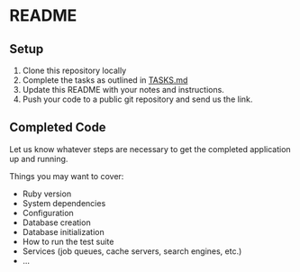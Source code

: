 # README

## Setup

1. Clone this repository locally
1. Complete the tasks as outlined in [TASKS.md](TASKS.md)
1. Update this README with your notes and instructions.
1. Push your code to a public git repository and send us the link.

## Completed Code

Let us know whatever steps are necessary to get the completed
application up and running.

Things you may want to cover:

* Ruby version
* System dependencies
* Configuration
* Database creation
* Database initialization
* How to run the test suite
* Services (job queues, cache servers, search engines, etc.)
* ...
